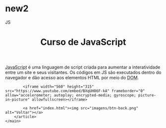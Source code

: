 # new2
JS<!DOCTYPE html>
<html lang="pt-br">
<head>
    <meta charset="UTF-8">
    <meta name="viewport" content="width=device-width, initial-scale=1.0">
    <title>Curso de JavaScript</title>
    <link rel="stylesheet" href="estilos/style.css">
</head>
<body>
    <main>
        <header>
            <h1>Curso de JavaScript</h1>
        </header>
        <article>
            <p><abbr title="JavaScript">JavaScript</abbr> é uma linguagem de script criada para aumentar a interatividade entre um site e seus visitantes. Os códigos em JS são executados dentro do navegador e dão acesso aos elementos HTML por meio do <abbr title="Document Object Model">DOM</abbr>.</p>

            <iframe width="560" height="315" src="https://www.youtube.com/embed/BXqUH86F-kA" frameborder="0" allow="accelerometer; autoplay; encrypted-media; gyroscope; picture-in-picture" allowfullscreen></iframe>

            <a href="index.html"><img src="imagens/btn-back.png" alt="Voltar"></a>
        </article>
    </main>
</body>
</html>

